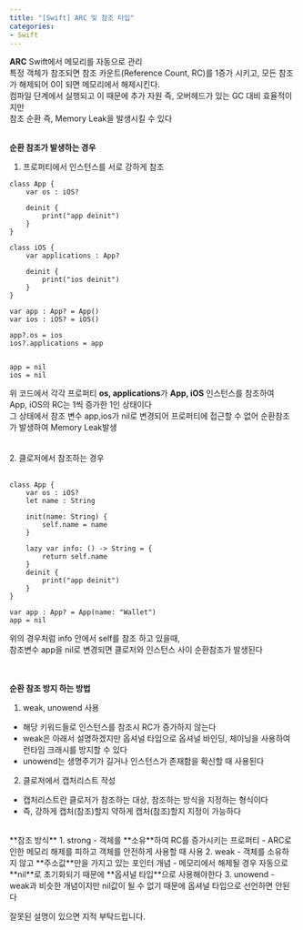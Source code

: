 ```yaml
---
title: "[Swift] ARC 및 참조 타입"
categories:
- Swift
---
```


**ARC**
Swift에서 메모리를 자동으로 관리 <br>
특정 객체가 참조되면 참조 카운트(Reference Count, RC)를 1증가 시키고, 모든 참조가 해제되어 0이 되면 메모리에서 해제시킨다.<br>
컴파일 단계에서 실행되고 이 때문에 추가 자원 즉, 오버헤드가 있는 GC 대비 효율적이지만<br>
참조 순환 즉, Memory Leak을 발생시킬 수 있다<br>
<br>

**순환 참조가 발생하는 경우**<br>
1. 프로퍼티에서 인스턴스를 서로 강하게 참조<br>

```
class App {
    var os : iOS?
    
    deinit {
        print("app deinit")
    }
}

class iOS {
    var applications : App?
    
    deinit {
        print("ios deinit")
    }
}

var app : App? = App()
var ios : iOS? = iOS()

app?.os = ios
ios?.applications = app


app = nil
ios = nil
```

위 코드에서 각각 프로퍼티 **os, applications**가 **App, iOS** 인스턴스를 참조하여<br>
App, iOS의 RC는 1씩 증가한 1인 상태이다<br>
그 상태에서 참조 변수 app,ios가 nil로 변경되어 프로퍼티에 접근할 수 없어 순환참조가 발생하여 Memory Leak발생<br>
<br>
<br>
2. 클로저에서 참조하는 경우<br>
<br>

```
class App {
    var os : iOS?
    let name : String
    
    init(name: String) {
        self.name = name
    }
    
    lazy var info: () -> String = {
        return self.name
    }
    deinit {
        print("app deinit")
    }
}

var app : App? = App(name: "Wallet")
app = nil

```

위의 경우처럼 info 안에서 self를 참조 하고 있을때, <br>
참조변수 app을 nil로 변경되면 클로저와 인스턴스 사이 순환참조가 발생된다<br>
<br>
<br>

**순환 참조 방지 하는 방법** <br>
1. weak, unowend 사용
- 해당 키워드들로 인스턴스를 참조시 RC가 증가하지 않는다
- weak은 아래서 설명하겠지만 옵셔널 타입으로 옵셔널 바인딩, 체이닝을 사용하여 런타임 크래시를 방지할 수 있다
- unowend는 생명주기가 길거나 인스턴스가 존재함을 확신할 때 사용된다
2. 클로저에서 캡처리스트 작성
- 캡처리스트란 클로저가 참조하는 대상, 참조하는 방식을 지정하는 형식이다
- 즉, 강하게 캡처(참조)할지 약하게 캡처(참조)할지 지정이 가능하다

<br>
**참조 방식**
1. strong 
- 객체를 **소유**하여 RC를 증가시키는 프로퍼티
- ARC로 인한 메모리 해제를 피하고 객체를 안전하게 사용할 때 사용
2. weak
- 객체를 소유하지 않고 **주소값**만을 가지고 있는 포인터 개념
- 메모리에서 해제될 경우 자동으로 **nil**로 초기화되기 때문에 **옵셔널 타입**으로 사용해야한다
3. unowend 
- weak과 비슷한 개념이지만 nil값이 될 수 없기 때문에 옵셔널 타입으로 선언하면 안된다



잘못된 설명이 있으면 지적 부탁드립니다.<br>

